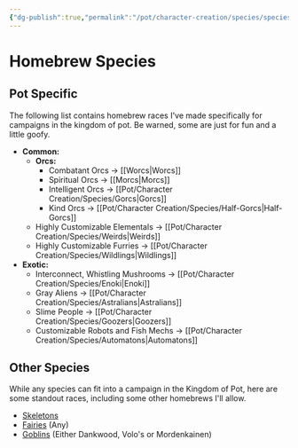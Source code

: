 ```yaml
---
{"dg-publish":true,"permalink":"/pot/character-creation/species/species-index/"}
---
```


# Homebrew Species
## Pot Specific
The following list contains homebrew races I've made specifically for campaigns in the kingdom of pot. Be warned, some are just for fun and a little goofy.
- **Common:**
	- **Orcs:**
		- Combatant Orcs -> [[Worcs\|Worcs]]
		- Spiritual Orcs -> [[Morcs\|Morcs]]
		- Intelligent Orcs -> [[Pot/Character Creation/Species/Gorcs\|Gorcs]]
		- Kind Orcs -> [[Pot/Character Creation/Species/Half-Gorcs\|Half-Gorcs]]
	- Highly Customizable Elementals -> [[Pot/Character Creation/Species/Weirds\|Weirds]]
	- Highly Customizable Furries -> [[Pot/Character Creation/Species/Wildlings\|Wildlings]]
- **Exotic:**
	- Interconnect, Whistling Mushrooms -> [[Pot/Character Creation/Species/Enoki\|Enoki]]
	- Gray Aliens -> [[Pot/Character Creation/Species/Astralians\|Astralians]]
	- Slime People -> [[Pot/Character Creation/Species/Goozers\|Goozers]]
	- Customizable Robots and Fish Mechs -> [[Pot/Character Creation/Species/Automatons\|Automatons]]
## Other Species
While any species can fit into a campaign in the Kingdom of Pot, here are some standout races, including some other homebrews I'll allow.
- [Skeletons](https://www.dandwiki.com/wiki/Skeleton_(5e_Race))
- [Fairies](http://dnd5e.wikidot.com/lineage:fairy) (Any)
- [Goblins](http://dnd5e.wikidot.com/lineage:goblin) (Either Dankwood, Volo's or Mordenkainen)